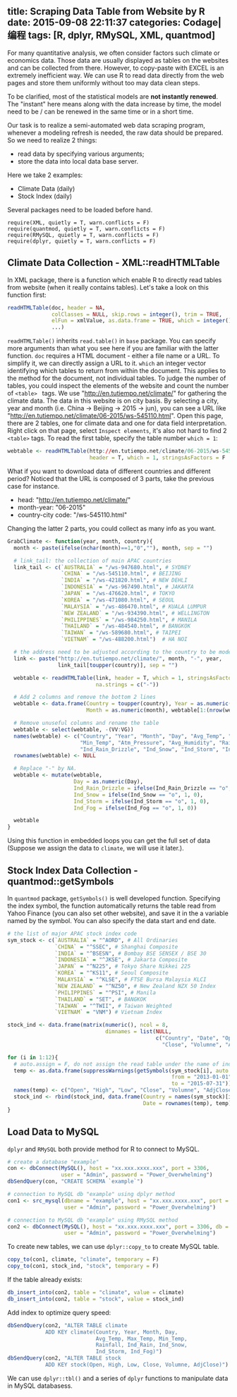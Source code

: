 title: Scraping Data Table from Website by R
date: 2015-09-08 22:11:37
categories: Codage|编程
tags: [R, dplyr, RMySQL, XML, quantmod]
---

For many quantitative analysis, we often consider factors such climate or economics data. Those data are usually displayed as tables on the websites and can be collected from there. However, to copy-paste with EXCEL is an extremely inefficient way. 
We can use R to read data directly from the web pages and store them uniformly without too may data clean steps.
<!-- more -->
To be clarified, most of the statistical models are **not instantly renewed**. The "instant" here means along with the data increase by time, the model need to be / can be renewed in the same time or in a short time.

Our task is to realize a semi-automated web data scraping program, whenever a modeling refresh is needed, the raw data should be prepared.
So we need to realize 2 things:
* read data by specifying various arguments;
* store the data into local data base server.

Here we take 2 examples:
* Climate Data (daily)
* Stock Index (daily)

Several packages need to be loaded before hand.
```
require(XML, quietly = T, warn.conflicts = F)
require(quantmod, quietly = T, warn.conflicts = F)
require(RMySQL, quietly = T, warn.conflicts = F)
require(dplyr, quietly = T, warn.conflicts = F)
```

## Climate Data Collection - XML::readHTMLTable
In XML package, there is a function which enable R to directly read tables from website (when it really contains tables).
Let's take a look on this function first:
``` r
readHTMLTable(doc, header = NA,
              colClasses = NULL, skip.rows = integer(), trim = TRUE,
              elFun = xmlValue, as.data.frame = TRUE, which = integer(),
              ...)
```
`readHTMLTable()` inherits `read.table()` in `base` package. You can specify more arguments than what you see here if you are familiar with the latter function.
`doc` requires a HTML document - either a file name or a URL. To simplify it, we can directly assign a URL to it.
`which` an integer vector identifying which tables to return from within the document. This applies to the method for the document, not individual tables. To judge the number of tables, you could inspect the elements of the website and count the number of `<table> ` tags.
We use "http://en.tutiempo.net/climate/" for gathering the climate data. The data in this website is on city basis. By selecting a city, year and month (i.e. China -> Beijing -> 2015 -> jun), you can see a URL like "http://en.tutiempo.net/climate/06-2015/ws-545110.html".
Open this page, there are 2 tables, one for climate data and one for data field interpretation. Right click on that page, select `Inspect elements`, it's also not hard to find 2 `<table>` tags.
To read the first table, specify the table number `which = 1`:
``` r
webtable <- readHTMLTable(http://en.tutiempo.net/climate/06-2015/ws-545110.html,
                          header = T, which = 1, stringsAsFactors = F
```

What if you want to download data of different countries and different period?
Noticed that the URL is composed of 3 parts, take the previous case for instance.
* head: "http://en.tutiempo.net/climate/"
* month-year: "06-2015"
* country-city code: "/ws-545110.html"

Changing the latter 2 parts, you could collect as many info as you want.

``` r
GrabClimate <- function(year, month, country){
  month <- paste(ifelse(nchar(month)==1,"0",""), month, sep = "")

  # link_tail: the collection of main APAC countries
  link_tail <- c(`AUSTRALIA` = "/ws-947680.html", # SYDNEY
                 `CHINA` = "/ws-545110.html", # BEIJING
                 `INDIA` = "/ws-421820.html", # NEW DEHLI
                 `INDONESIA` = "/ws-967490.html", # JAKARTA
                 `JAPAN` = "/ws-476620.html", # TOKYO
                 `KOREA` = "/ws-471080.html", # SEOUL
                 `MALAYSIA` = "/ws-486470.html", # KUALA LUMPUR
                 `NEW ZEALAND` = "/ws-934390.html", # WELLINGTON
                 `PHILIPPINES` = "/ws-984250.html", # MANILA
                 `THAILAND` = "/ws-484540.html", # BANGKOK
                 `TAIWAN` = "/ws-589680.html", # TAIPEI
                 `VIETNAM` = "/ws-488200.html")  # HA NOI

  # the address need to be adjusted according to the country to be modeled
  link <- paste("http://en.tutiempo.net/climate/", month, "-", year,
                link_tail[toupper(country)], sep = "")

  webtable <- readHTMLTable(link, header = T, which = 1, stringsAsFactors = F,
                            na.strings = c("-"))

  # Add 2 columns and remove the bottom 2 lines
  webtable <- data.frame(Country = toupper(country), Year = as.numeric(year),
                         Month = as.numeric(month), webtable[1:(nrow(webtable)-2),])

  # Remove unuseful columns and rename the table
  webtable <- select(webtable, -(VV:VG))
  names(webtable) <- c("Country", "Year", "Month", "Day", "Avg_Temp", "Max_Temp",
                       "Min_Temp", "Atm_Pressure", "Avg_Humidity", "Rainfall",
                       "Ind_Rain_Drizzle", "Ind_Snow", "Ind_Storm", "Ind_Fog")
  rownames(webtable) <- NULL

  # Replace "-" by NA.
  webtable <- mutate(webtable,
                     Day = as.numeric(Day),
                     Ind_Rain_Drizzle = ifelse(Ind_Rain_Drizzle == "o", 1, 0),
                     Ind_Snow = ifelse(Ind_Snow == "o", 1, 0),
                     Ind_Storm = ifelse(Ind_Storm == "o", 1, 0),
                     Ind_Fog = ifelse(Ind_Fog == "o", 1, 0))

  webtable
}
```
Using this function in embedded loops you can get the full set of data (Suppose we assign the data to `climate`, we will use it later.).

## Stock Index Data Collection - quantmod::getSymbols
In `quantmod` package, `getSymbols()` is well developed function. Specifying the index symbol, the function automatically returns the table read from Yahoo Finance (you can also set other website), and save it in the a variable named by the symbol. You can also specify the data start and end date.

``` r
# the list of major APAC stock index code
sym_stock <- c(`AUSTRALIA` = "^AORD", # All Ordinaries
               `CHINA` = "^SSEC", # Shanghai Composite
               `INDIA` = "^BSESN", # Bombay BSE SENSEX / BSE 30
               `INDONESIA` = "^JKSE", # Jakarta Composite
               `JAPAN` = "^N225", # Tokyo Share Nikkei 225
               `KOREA` = "^KS11", # Seoul Composite
               `MALAYSIA` = "^KLSE", # FTSE Bursa Malaysia KLCI
               `NEW ZEALAND` = "^NZ50", # New Zealand NZX 50 Index
               `PHILIPPINES` = "^PSI", # Manila
               `THAILAND` = "SET", # BANGKOK
               `TAIWAN` = "^TWII", # Taiwan Weighted
               `VIETNAM` = "VNM") # Vietnam Index

stock_ind <- data.frame(matrix(numeric(), ncol = 8,
                               dimnames = list(NULL,
                                               c("Country", "Date", "Open", "High", "Low",
                                                 "Close", "Volumne", "AdjClose"))))

for (i in 1:12){
  # auto.assign = F, do not assign the read table under the name of index code
  temp <- as.data.frame(suppressWarnings(getSymbols(sym_stock[i], auto.assign = F,
                                                    from = "2013-01-01",
                                                    to = "2015-07-31")))
  names(temp) <- c("Open", "High", "Low", "Close", "Volumne", "AdjClose")
  stock_ind <- rbind(stock_ind, data.frame(Country = names(sym_stock)[i],
                                           Date = rownames(temp), temp))
}
```

## Load Data to MySQL
`dplyr` and `RMySQL` both provide method for R to connect to MySQL.
``` r
# create a database "example"
con <- dbConnect(MySQL(), host = "xx.xxx.xxxx.xxx", port = 3306,
                 user = "Admin", password = "Power_Overwhelming")
dbSendQuery(con, "CREATE SCHEMA `example`")

# connection to MySQL db "example" using dplyr method
con1 <- src_mysql(dbname = "example", host = "xx.xxx.xxxx.xxx", port = 3306,
                  user = "Admin", password = "Power_Overwhelming")

# connection to MySQL db "example" using RMySQL method
con2 <- dbConnect(MySQL(), host = "xx.xxx.xxxx.xxx", port = 3306, db = "example",
                  user = "Admin", password = "Power_Overwhelming")
```
To create new tables, we can use `dplyr::copy_to` to create MySQL table.
``` r
copy_to(con1, climate, "climate", temporary = F)
copy_to(con1, stock_ind, "stock", temporary = F)
```
If the table already exists:
``` r
db_insert_into(con2, table = "climate", value = climate)
db_insert_into(con2, table = "stock", value = stock_ind)
```
Add index to optimize query speed:
``` r
dbSendQuery(con2, "ALTER TABLE climate
            ADD KEY climate(Country, Year, Month, Day,
                            Avg_Temp, Max_Temp, Min_Temp,
                            Rainfall, Ind_Rain, Ind_Snow,
                            Ind_Storm, Ind_Fog)")
dbSendQuery(con2, "ALTER TABLE stock
            ADD KEY stock(Open, High, Low, Close, Volumne, AdjClose)")
```

We can use `dplyr::tbl()` and a series of `dplyr` functions to manipulate data in MySQL databasess.
